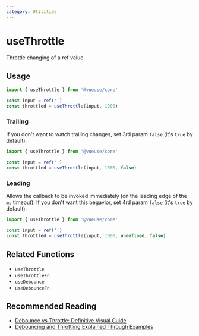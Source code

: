 ```yaml
---
category: Utilities
---
```


# useThrottle

Throttle changing of a ref value.

## Usage

```js
import { useThrottle } from '@vueuse/core'

const input = ref('')
const throttled = useThrottle(input, 1000)
```

### Trailing

If you don't want to watch trailing changes, set 3rd param `false` (it's `true` by default):

```js
import { useThrottle } from '@vueuse/core'

const input = ref('')
const throttled = useThrottle(input, 1000, false)
```

### Leading

Allows the callback to be invoked immediately (on the leading edge of the `ms` timeout). If you don't want this begavior, set 4rd param `false` (it's `true` by default):

```js
import { useThrottle } from '@vueuse/core'

const input = ref('')
const throttled = useThrottle(input, 1000, undefined, false)
```

## Related Functions

- `useThrottle`
- `useThrottleFn`
- `useDebounce`
- `useDebounceFn`

## Recommended Reading

- [Debounce vs Throttle: Definitive Visual Guide](https://redd.one/blog/debounce-vs-throttle)
- [Debouncing and Throttling Explained Through Examples](https://css-tricks.com/debouncing-throttling-explained-examples/)
